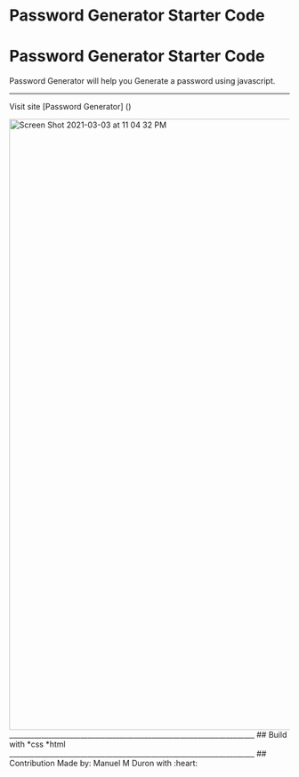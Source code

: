 # Password Generator Starter Code

# Password Generator Starter Code

Password Generator will help you Generate a password using javascript. 
 _____________________________________________________________________
Visit site [Password Generator] ()

<img width="1097" alt="Screen Shot 2021-03-03 at 11 04 32 PM" src="https://user-images.githubusercontent.com/76885757/109910486-34dfcf00-7c76-11eb-9b02-931085d9a76c.png">
 _____________________________________________________________________
 ## Build with 
 *css
 *html
  _____________________________________________________________________
  ## Contribution
  Made by: Manuel M Duron with :heart:

